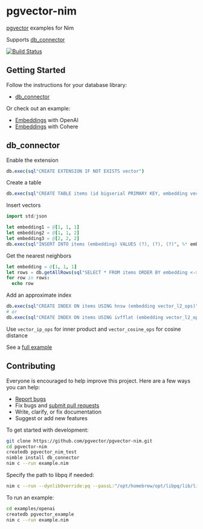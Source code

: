 # pgvector-nim

[pgvector](https://github.com/pgvector/pgvector) examples for Nim

Supports [db_connector](https://github.com/nim-lang/db_connector)

[![Build Status](https://github.com/pgvector/pgvector-nim/actions/workflows/build.yml/badge.svg)](https://github.com/pgvector/pgvector-nim/actions)

## Getting Started

Follow the instructions for your database library:

- [db_connector](#db_connector)

Or check out an example:

- [Embeddings](examples/openai/example.nim) with OpenAI
- [Embeddings](examples/cohere/example.nim) with Cohere

## db_connector

Enable the extension

```nim
db.exec(sql"CREATE EXTENSION IF NOT EXISTS vector")
```

Create a table

```nim
db.exec(sql"CREATE TABLE items (id bigserial PRIMARY KEY, embedding vector(3))")
```

Insert vectors

```nim
import std/json

let embedding1 = @[1, 1, 1]
let embedding2 = @[1, 1, 2]
let embedding3 = @[2, 2, 2]
db.exec(sql"INSERT INTO items (embedding) VALUES (?), (?), (?)", %* embedding1, %* embedding2, %* embedding3)
```

Get the nearest neighbors

```nim
let embedding = @[1, 1, 1]
let rows = db.getAllRows(sql"SELECT * FROM items ORDER BY embedding <-> ? LIMIT 5", %* embedding)
for row in rows:
  echo row
```

Add an approximate index

```nim
db.exec(sql"CREATE INDEX ON items USING hnsw (embedding vector_l2_ops)")
# or
db.exec(sql"CREATE INDEX ON items USING ivfflat (embedding vector_l2_ops) WITH (lists = 100)")
```

Use `vector_ip_ops` for inner product and `vector_cosine_ops` for cosine distance

See a [full example](example.nim)

## Contributing

Everyone is encouraged to help improve this project. Here are a few ways you can help:

- [Report bugs](https://github.com/pgvector/pgvector-nim/issues)
- Fix bugs and [submit pull requests](https://github.com/pgvector/pgvector-nim/pulls)
- Write, clarify, or fix documentation
- Suggest or add new features

To get started with development:

```sh
git clone https://github.com/pgvector/pgvector-nim.git
cd pgvector-nim
createdb pgvector_nim_test
nimble install db_connector
nim c --run example.nim
```

Specify the path to libpq if needed:

```sh
nim c --run --dynlibOverride:pq --passL:"/opt/homebrew/opt/libpq/lib/libpq.dylib" example.nim
```

To run an example:

```sh
cd examples/openai
createdb pgvector_example
nim c --run example.nim
```
